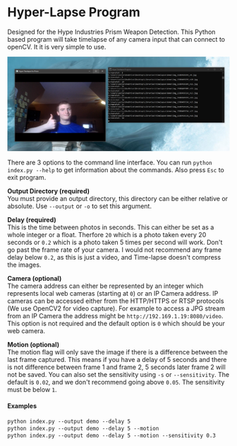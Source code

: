 # Hyper-Lapse Program
Designed for the Hype Industries Prism Weapon Detection. This Python based program will take timelapse of any camera input that can connect to openCV. It it is very simple to use.


![image of time-lapse program](demo.png)

There are 3 options to the command line interface. You can run `python index.py --help` to get information about the commands. Also press `Esc` to exit program.

**Output Directory (required)**<br>
You must provide an output directory, this directory can be either relative or absolute. Use `--output` or `-o` to set this argument.

**Delay (required)**<br>
This is the time between photos in seconds. This can either be set as a whole integer or a float. Therfore `20` which is a photo taken every 20 seconds or `0.2` which is a photo taken 5 times per second will work. Don't go past the frame rate of your camera. I would not recommend any frame delay below `0.2`, as this is just a video, and Time-lapse doesn't compress the images.

**Camera (optional)**<br>
The camera address can either be represented by an integer which represents local web cameras (starting at `0`) or an IP Camera address. IP cameras can be accessed either from the HTTP/HTTPS or RTSP protocols (We use OpenCV2 for video capture). For example to access a JPG stream from an IP Camera the address might be `http://192.169.1.19:8080/video`. This option is not required and the default option is `0` which should be your web camera.

**Motion (optional)**<br>
The motion flag will only save the image if there is a difference between the last frame captured. This means if you have a delay of 5 seconds and there is not difference between frame 1 and frame 2, 5 seconds later frame 2 will not be saved. You can also set the sensitivity using `-s` or `--sensitivity`. The default is `0.02`, and we don't recommend going above `0.05`. The sensitivity must be below `1`.

#### Examples
```
python index.py --output demo --delay 5
python index.py --output demo --delay 5 --motion
python index.py --output demo --delay 5 --motion --sensitivity 0.3
```
